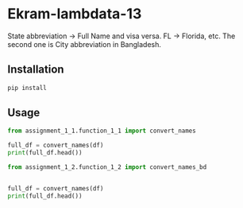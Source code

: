 # Ekram-lambdata-13

State abbreviation -> Full Name and visa versa. FL -> Florida, etc. The second one is City abbreviation in Bangladesh.

## Installation

```sh
pip install  
```
## Usage

```py
from assignment_1_1.function_1_1 import convert_names

full_df = convert_names(df)
print(full_df.head())

from assignment_1_2.function_1_2 import convert_names_bd


full_df = convert_names(df)
print(full_df.head())
```


